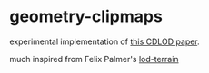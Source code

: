 # geometry-clipmaps
experimental implementation of [this CDLOD paper](http://www.vertexasylum.com/downloads/cdlod/cdlod_latest.pdf).

much inspired from Felix Palmer's [lod-terrain](https://github.com/felixpalmer/lod-terrain)
